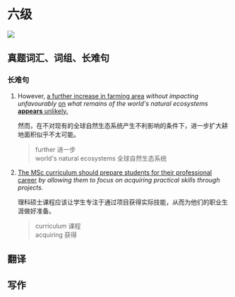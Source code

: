 # 六级

![](https://gitee.com/biliit/pic-go/raw/master/202201091942261.jpg)

## 真题词汇、词组、长难句

### 长难句

1. However, <u>a further increase in farming area</u> *without impacting unfavourably* <u>on</u> *what remains of the world's natural ecosystems* <u>**appears** unlikely.</u>

    然而，在不对现有的全球自然生态系统产生不利影响的条件下，进一步扩大耕地面积似乎不太可能。

    > further 进一步\
     world's natural ecosystems 全球自然生态系统

2. <u>The MSc curriculum should prepare students for their professional career</u> *by allowing them to focus on acquiring practical skills through projects.*

    理科硕士课程应该让学生专注于通过项目获得实际技能，从而为他们的职业生涯做好准备。

    > curriculum 课程\
    acquiring 获得

## 翻译

## 写作
